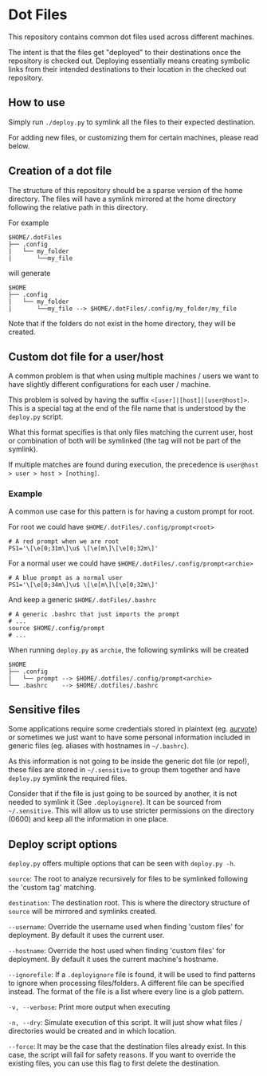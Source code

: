 # Dot Files
This repository contains common dot files used across different machines.

The intent is that the files get "deployed" to their destinations once the repository is checked out. Deploying essentially means creating symbolic links from their intended destinations to their location in the checked out repository.

## How to use

Simply run `./deploy.py` to symlink all the files to their expected destination.

For adding new files, or customizing them for certain machines, please read below.

## Creation of a dot file
The structure of this repository should be a sparse version of the home directory. The files will have a symlink mirrored at the home directory following the relative path in this directory.

For example

    $HOME/.dotFiles
    ├── .config
    |   └── my_folder
    |       └──my_file
    
will generate

    $HOME
    ├── .config
    |   └── my_folder
    |       └──my_file --> $HOME/.dotFiles/.config/my_folder/my_file
    
Note that if the folders do not exist in the home directory, they will be created.

## Custom dot file for a user/host
A common problem is that when using multiple machines / users we want to have slightly different configurations for each user / machine.

This problem is solved by having the suffix
`<[user]|[host]|[user@host]>`. This is a special tag at the end of the file name that is understood by the `deploy.py` script.

What this format specifies is that only files matching the current user, host or combination of both will be symlinked (the tag will not be part of the symlink).

If multiple matches are found during execution, the precedence is `user@host > user > host > [nothing]`.

### Example
A common use case for this pattern is for having a custom prompt for root.

For root we could have `$HOME/.dotFiles/.config/prompt<root>`
    
    # A red prompt when we are root
    PS1='\[\e[0;31m\]\u$ \[\e[m\]\[\e[0;32m\]'
    
For a normal user we could have `$HOME/.dotFiles/.config/prompt<archie>`

    # A blue prompt as a normal user
    PS1='\[\e[0;34m\]\u$ \[\e[m\]\[\e[0;32m\]'
    
And keep a generic `$HOME/.dotFiles/.bashrc`

    # A generic .bashrc that just imports the prompt
    # ...
    source $HOME/.config/prompt
    # ...

When running `deploy.py` as `archie`, the following symlinks will be created

    $HOME
    ├── .config
    |   └── prompt --> $HOME/.dotfiles/.config/prompt<archie>
    └── .bashrc    --> $HOME/.dotfiles/.bashrc

## Sensitive files

Some applications require some credentials stored in plaintext (eg. [aurvote](https://aur.archlinux.org/packages/aurvote)) or sometimes we just want to have some personal information included in generic files (eg. aliases with hostnames in `~/.bashrc`). 

As this information is not going to be inside the generic dot file (or repo!), these files are stored in `~/.sensitive` to group them together and have `deploy.py` symlink the required files.

Consider that if the file is just going to be sourced by another, it is not needed to symlink it (See `.deployignore`). It can be sourced from `~/.sensitive`. This will allow us to use stricter permissions on the directory (0600) and keep all the information in one place.

## Deploy script options
`deploy.py` offers multiple options that can be seen with `deploy.py -h`.

`source`:
The root to analyze recursively for files to be symlinked following the 'custom tag' matching.

`destination`:
The destination root. This is where the directory structure of `source` will be mirrored and symlinks created.

`--username`:
Override the username used when finding 'custom files' for deployment. By default it uses the current user.

`--hostname`:
Override the host used when finding 'custom files' for deployment. By default it uses the current machine's hostname.

`--ignorefile`:
If a `.deployignore` file is found, it will be used to find patterns to ignore when processing files/folders. A different file can be specified instead. The format of the file is a list where every line is a glob pattern.

`-v, --verbose`:
Print more output when executing

`-n, --dry`:
Simulate execution of this script. It will just show what files / directories would be created and in which location.

`--force`:
It may be the case that the destination files already exist. In this case, the script will fail for safety reasons. If you want to override the existing files, you can use this flag to first delete the destination.
